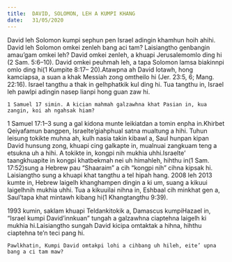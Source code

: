 ```yaml
---
title:  DAVID, SOLOMON, LEH A KUMPI KHANG
date:   31/05/2020
---
```


David leh Solomon kumpi sephun pen Israel adingin khamhun hoih ahihi. David leh Solomon omkei zenleh bang aci tam? Laisiangtho genbangin amau’gam omkei leh? David omkei zenleh, a khuapi Jerusalemomlo ding hi (2 Sam. 5:6–10). David omkei peuhmah leh, a tapa Solomon lamsa biakinnpi omlo ding hi(1 Kumpite 8:17– 20).Atawpna ah David lotawh, hong kamciapsa, a suan a khak Messiah zong omtheilo hi (Jer. 23:5, 6; Mang. 22:16). Israel tangthu a thak in gelhphatkik kul ding hi. Tua tangthu in, Israel leh pawlpi adingin nasep lianpi hong guan zaw hi.

`1 Samuel 17 simin. A kician mahmah galzawhna khat Pasian in, kua zangin, koi ah ngahsak hiam?`

1 Samuel 17:1–3 sung a gal kidona munte leikiatdan a tomin enpha in.Khirbet Qeiyafamun bangpen, Israelte’giahphual satna mualtung a hihi. Tuhun leisung tokikte muhna ah, kulh nasia takin kibawl a, Saul hunpan kipan David hunsung zong, khuapi cing galkapte in, mualnuai zangkuam teng a etsukna uh a hihi. A tokikte in, kongpi nih mukhia uhhi.Israelte’ taangkhuapite in kongpi khatbekmah nei uh himahleh, hihthu in(1 Sam. 17:52)sung a Hebrew pau “Shaaraim” a cih “kongpi nih” cihna kipsak hi. Laisiangtho sung a khuapi khat tangthu a tel hipah hang. 2008 leh 2013 kumte in, Hebrew laigelh khanghampen dingin a ki um, suang a kikuui laigelhnih mukhia uhhi. Tua a kikuuilai nihna in, Eshbaal cih minkhat gen a, Saul’tapa khat mintawh kibang hi(1 Khangtangthu 9:39).

1993 kumin, saklam khuapi Teldankitokik a, Damascus kumpiHazael in, “Israel kumpi David’innkuan” tungah a galzawhna ciaptehna laigelh ki mukhia hi.Laisiangtho sungah David kicipa omtaktak a hihna, hihthu ciaptehna te’n teci pang hi. 

`Pawlkhatin, Kumpi David omtakpi lohi a cihbang uh hileh, eite’ upna bang a ci tam maw?`